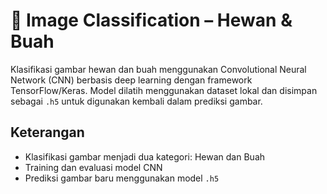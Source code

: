 # 🧠 Image Classification – Hewan & Buah

Klasifikasi gambar hewan dan buah menggunakan Convolutional Neural Network (CNN) berbasis deep learning dengan framework TensorFlow/Keras. Model dilatih menggunakan dataset lokal dan disimpan sebagai `.h5` untuk digunakan kembali dalam prediksi gambar.

## Keterangan 

- Klasifikasi gambar menjadi dua kategori: Hewan dan Buah
- Training dan evaluasi model CNN
- Prediksi gambar baru menggunakan model `.h5`

